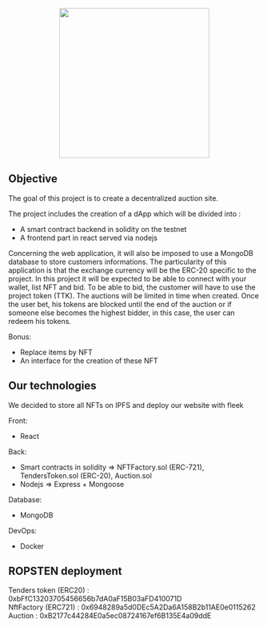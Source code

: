<p align="center">
    <img src="https://image.noelshack.com/fichiers/2021/24/5/1624025141-logo-black.png" width="300">
</p>

## Objective
The goal of this project is to create a decentralized auction site.

The project includes the creation of a dApp which will be divided into :
- A smart contract backend in solidity on the testnet
- A frontend part in react served via nodejs

Concerning the web application, it will also be imposed to use a MongoDB database to store customers informations.
The particularity of this application is that the exchange currency will be the ERC-20 specific to the project.
In this project it will be expected to be able to connect with your wallet, list NFT and bid.
To be able to bid, the customer will have to use the project token (TTK).
The auctions will be limited in time when created.
Once the user bet, his tokens are blocked until the end of the auction or if someone else becomes the highest bidder, in this case, the user can redeem his tokens.

Bonus:
- Replace items by NFT
- An interface for the creation of these NFT

## Our technologies

We decided to store all NFTs on IPFS and deploy our website with fleek

Front:

- React

Back:

- Smart contracts in solidity => NFTFactory.sol (ERC-721), TendersToken.sol (ERC-20), Auction.sol
- Nodejs => Express + Mongoose

Database:

- MongoDB

DevOps:

- Docker

## ROPSTEN deployment

Tenders token (ERC20) : 0xbFfC13203705456656b7dA0aF15B03aFD410071D   
NftFactory (ERC721) : 0x6948289a5d0DEc5A2Da6A158B2b11AE0e0115262  
Auction : 0xB2177c44284E0a5ec08724167ef6B135E4a09ddE  
